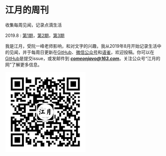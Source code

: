 # 江月的周刊
 收集每周见闻，记录点滴生活  

 2019.8 : [第1期](directory/week-1.md)，[第2期](directory/week-2.md)，[第3期](directory/week-3.md)



我是江月，受阮一峰老师影响，和对文字的兴趣，我从2019年8月开始记录生活中的见闻，并于每周日更新在[GitHub](https://superjavo.github.io/weekly)、[微信公众号](https://weixin.sogou.com/weixin?type=1&s_from=input&query=Javo-Net&ie=utf8&_sug_=n&_sug_type_=)和[语雀](https://www.yuque.com/javo/weekly)，欢迎投稿。你可以在[GitHub](https://github.com/superJavo/weekly)是提交issue，或发邮件到 [***comeonjavo@163.com***](mailto://comeonjavo@163.com)。关注公众号“江月的网”了解更多信息。   

![公众号二维码](https://raw.githubusercontent.com/superJavo/image/master/wx_logo.jpg)
